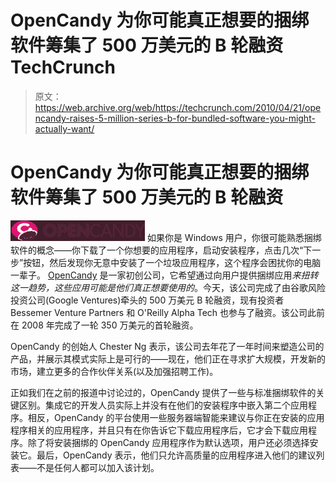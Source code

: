 # OpenCandy 为你可能真正想要的捆绑软件筹集了 500 万美元的 B 轮融资 TechCrunch

> 原文：<https://web.archive.org/web/https://techcrunch.com/2010/04/21/opencandy-raises-5-million-series-b-for-bundled-software-you-might-actually-want/>

# OpenCandy 为你可能真正想要的捆绑软件筹集了 500 万美元的 B 轮融资

[![](img/19e5dab8273a60c394e282d2a2274d3b.png)](https://web.archive.org/web/20221209092704/http://www.opencandy.com/) 如果你是 Windows 用户，你很可能熟悉捆绑软件的概念——你下载了一个你想要的应用程序，启动安装程序，点击几次“下一步”按钮，然后发现你无意中安装了一个垃圾应用程序，这个程序会困扰你的电脑一辈子。 [OpenCandy](https://web.archive.org/web/20221209092704/http://www.opencandy.com/) 是一家初创公司，它希望通过向用户提供捆绑应用*来扭转这一趋势，这些应用可能是他们真正想要使用的*。今天，该公司完成了由谷歌风险投资公司(Google Ventures)牵头的 500 万美元 B 轮融资，现有投资者 Bessemer Venture Partners 和 O'Reilly Alpha Tech 也参与了融资。该公司此前在 2008 年完成了一轮 350 万美元的首轮融资。

OpenCandy 的创始人 Chester Ng 表示，该公司去年花了一年时间来塑造公司的产品，并展示其模式实际上是可行的——现在，他们正在寻求扩大规模，开发新的市场，建立更多的合作伙伴关系(以及加强招聘工作)。

正如我们在之前的报道中讨论过的，OpenCandy 提供了一些与标准捆绑软件的关键区别。集成它的开发人员实际上并没有在他们的安装程序中嵌入第二个应用程序。相反，OpenCandy 的平台使用一些服务器端智能来建议与你正在安装的应用程序相关的应用程序，并且只有在你告诉它下载应用程序后，它才会下载应用程序。除了将安装捆绑的 OpenCandy 应用程序作为默认选项，用户还必须选择安装它。最后，OpenCandy 表示，他们只允许高质量的应用程序进入他们的建议列表——不是任何人都可以加入该计划。